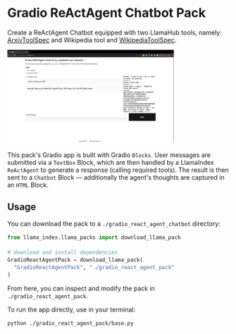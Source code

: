 # Gradio ReActAgent Chatbot Pack

Create a ReActAgent Chatbot equipped with two LlamaHub tools, namely: 
[ArxivToolSpec](https://llamahub.ai/l/tools-arxiv) and Wikipedia tool and
[WikipediaToolSpec](https://llamahub.ai/l/tools-wikipedia).

<img src="gradio-react-agent.png" width="75%">

This pack's Gradio app is built with Gradio `Blocks`. User messages are submitted
via a `TextBox` Block, which are then handled by a LlamaIndex `ReActAgent` to generate a
response (calling required tools). The result is then sent to a `Chatbot` Block —
additionally the agent's thoughts are captured in an `HTML` Block.

## Usage

You can download the pack to a `./gradio_react_agent_chatbot` directory:

```python
from llama_index.llama_packs import download_llama_pack

# download and install dependencies
GradioReactAgentPack = download_llama_pack(
  "GradioReactAgentPack", "./gradio_react_agent_pack"
)
```

From here, you can inspect and modify the pack in `./gradio_react_agent_pack`.

To run the app directly, use in your terminal:

```bash
python ./gradio_react_agent_pack/base.py
```
